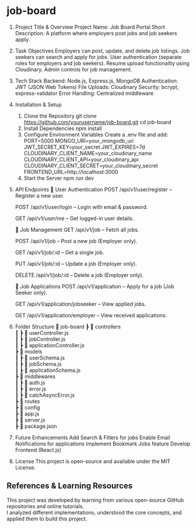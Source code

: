 # job-board


1. Project Title & Overview
    Project Name: Job Board Portal
    Short Description: A platform where employers post jobs and job seekers apply.

 2. Task Objectives
    Employers can post, update, and delete job listings.
    Job seekers can search and apply for jobs.
    User authentication (separate roles for employers and job seekers).
    Resume upload functionality using Cloudinary.
    Admin controls for job management.

 3. Tech Stack
   Backend: Node.js, Express.js, MongoDB
   Authentication: JWT (JSON Web Tokens)
   File Uploads: Cloudinary
   Security: bcrypt, express-validator
   Error Handling: Centralized middleware

4. Installation & Setup
   1. Clone the Repository
   git clone https://github.com/yourusername/job-board.git
   cd job-board
   2. Install Dependencies
   npm install
   3. Configure Environment Variables
   Create a .env file and add:
   PORT=5000
   MONGO_URI=your_mongodb_uri
   JWT_SECRET_KEY=your_secret
   JWT_EXPIRES=7d
   CLOUDINARY_CLIENT_NAME=your_cloudinary_name
   CLOUDINARY_CLIENT_API=your_cloudinary_api
   CLOUDINARY_CLIENT_SECRET=your_cloudinary_secret
   FRONTEND_URL=http://localhost:3000
   4. Start the Server
   npm run dev


 5. API Endpoints
    🔹 User Authentication
    POST /api/v1/user/register – Register a new user.
    
    POST /api/v1/user/login – Login with email & password.
    
    GET /api/v1/user/me – Get logged-in user details.
    
    🔹 Job Management
    GET /api/v1/job – Fetch all jobs.
    
    POST /api/v1/job – Post a new job (Employer only).
    
    GET /api/v1/job/:id – Get a single job.
    
    PUT /api/v1/job/:id – Update a job (Employer only).
    
    DELETE /api/v1/job/:id – Delete a job (Employer only).
    
    🔹 Job Applications
    POST /api/v1/application – Apply for a job (Job Seeker only).
    
    GET /api/v1/application/jobseeker – View applied jobs.
    
    GET /api/v1/application/employer – View received applications.

6. Folder Structure
📂 job-board
 ┣ 📂 controllers  
 ┃ ┣ 📜 userController.js  
 ┃ ┣ 📜 jobController.js  
 ┃ ┣ 📜 applicationController.js  
 ┣ 📂 models  
 ┃ ┣ 📜 userSchema.js  
 ┃ ┣ 📜 jobSchema.js  
 ┃ ┣ 📜 applicationSchema.js  
 ┣ 📂 middlewares  
 ┃ ┣ 📜 auth.js  
 ┃ ┣ 📜 error.js  
 ┃ ┣ 📜 catchAsyncError.js  
 ┣ 📂 routes  
 ┣ 📂 config  
 ┣ 📜 app.js  
 ┣ 📜 server.js  
 ┣ 📜 package.json  

  7. Future Enhancements
     Add Search & Filters for jobs
     Enable Email Notifications for applications
     Implement Bookmark Jobs feature
      Develop Frontend (React.js)

8. License
    This project is open-source and available under the MIT License.
 
## References & Learning Resources  
This project was developed by learning from various open-source GitHub repositories and online tutorials.  
I analyzed different implementations, understood the core concepts, and applied them to build this project.  






